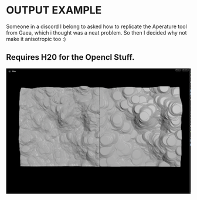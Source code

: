 # OUTPUT EXAMPLE
Someone in a discord I belong to asked how to replicate the Aperature tool from Gaea, which i thought was a neat problem. So then I decided why not make it anisotropic too :) 
## Requires H20 for the Opencl Stuff.

![Terraces and Anisotropic Terraces](./imgs/terraced_height_fields.png)
